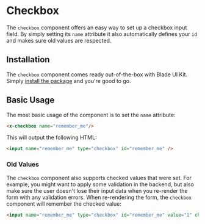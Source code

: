 # Checkbox

The `checkbox` component offers an easy way to set up a checkbox input field. By simply setting its `name` attribute it also automatically defines your `id` and makes sure old values are respected.

## Installation

The `checkbox` component comes ready out-of-the-box with Blade UI Kit. Simply [install the package](/docs/{{version}}/installation) and you're good to go.

## Basic Usage

The most basic usage of the component is to set the `name` attribute:

```html
<x-checkbox name="remember_me"/>
```

This will output the following HTML:

```html
<input name="remember_me" type="checkbox" id="remember_me" />
```

### Old Values

The `checkbox` component also supports checked values that were set. For example, you might want to apply some validation in the backend, but also make sure the user doesn't lose their input data when you re-render the form with any validation errors. When re-rendering the form, the `checkbox` component will remember the checked value:

```html
<input name="remember_me" type="checkbox" id="remember_me" value="1" checked />
```
